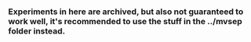 ### Experiments in here are archived, but also not guaranteed to work well, it's recommended to use the stuff in the ../mvsep folder instead.

